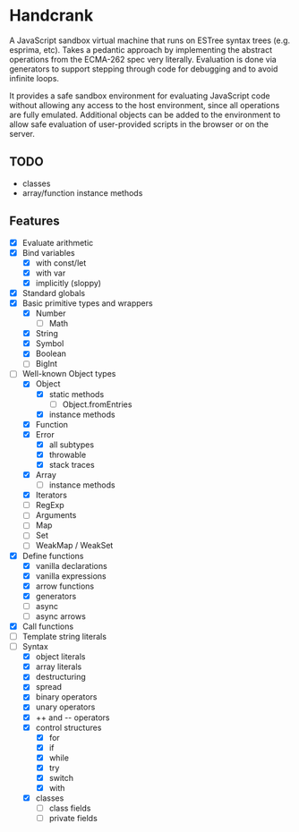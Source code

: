 # Handcrank

A JavaScript sandbox virtual machine that runs on ESTree syntax trees
(e.g. esprima, etc).  Takes a pedantic approach by implementing the
abstract operations from the ECMA-262 spec very literally.  Evaluation
is done via generators to support stepping through code for debugging
and to avoid infinite loops.

It provides a safe sandbox environment for evaluating JavaScript code
without allowing any access to the host environment, since all
operations are fully emulated.  Additional objects can be added to the
environment to allow safe evaluation of user-provided scripts in the
browser or on the server.

## TODO

- classes
- array/function instance methods

## Features

- [x] Evaluate arithmetic
- [x] Bind variables
    - [x] with const/let
    - [x] with var
    - [x] implicitly (sloppy)
- [x] Standard globals
- [x] Basic primitive types and wrappers
    - [x] Number
        - [ ] Math
    - [x] String
    - [x] Symbol
    - [x] Boolean
    - [ ] BigInt
- [ ] Well-known Object types
    - [x] Object
        - [x] static methods
            - [ ] Object.fromEntries
        - [x] instance methods
    - [x] Function
    - [x] Error
        - [x] all subtypes
        - [x] throwable
        - [x] stack traces
    - [x] Array
        - [ ] instance methods
    - [x] Iterators
    - [ ] RegExp
    - [ ] Arguments
    - [ ] Map
    - [ ] Set
    - [ ] WeakMap / WeakSet
- [x] Define functions
    - [x] vanilla declarations
    - [x] vanilla expressions
    - [x] arrow functions
    - [x] generators
    - [ ] async
    - [ ] async arrows
- [x] Call functions
- [ ] Template string literals
- [ ] Syntax
    - [x] object literals
    - [x] array literals
    - [x] destructuring
    - [x] spread
    - [x] binary operators
    - [x] unary operators
    - [x] ++ and -- operators
    - [x] control structures
        - [x] for
        - [x] if
        - [x] while
        - [x] try
        - [x] switch
        - [x] with
    - [x] classes
        - [ ] class fields
        - [ ] private fields
